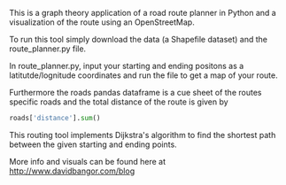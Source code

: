 This is a graph theory application of a road route planner in Python and a visualization 
of the route using an OpenStreetMap.  

To run this tool simply download the data (a Shapefile dataset) and the route_planner.py file.  

In route_planner.py, input your starting and ending positons as a latitutde/lognitude coordinates and
run the file to get a map of your route.  

Furthermore the roads pandas dataframe is a cue sheet of the routes specific roads and the total distance of the route is given by 
```python
roads['distance'].sum()
```

This routing tool implements Dijkstra's algorithm to find the shortest path between the given starting and
ending points. 

More info and visuals can be found here at http://www.davidbangor.com/blog
